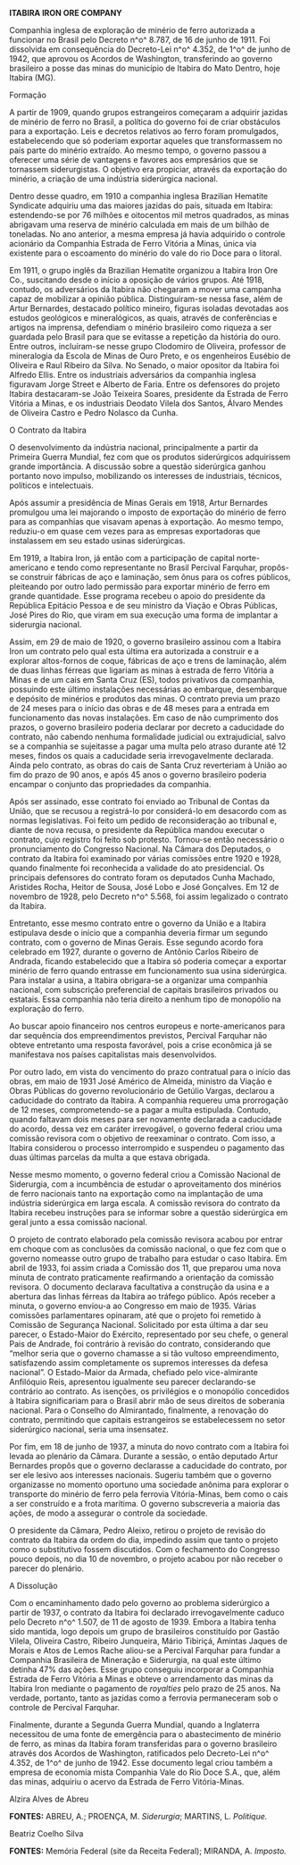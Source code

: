 **ITABIRA IRON ORE COMPANY**

Companhia inglesa de exploração de minério de ferro autorizada a
funcionar no Brasil pelo Decreto n^o^ 8.787, de 16 de junho de 1911. Foi
dissolvida em consequência do Decreto-Lei n^o^ 4.352, de 1^o^ de junho
de 1942, que aprovou os Acordos de Washington, transferindo ao governo
brasileiro a posse das minas do município de Itabira do Mato Dentro,
hoje Itabira (MG).

Formação

A partir de 1909, quando grupos estrangeiros começaram a adquirir
jazidas de minério de ferro no Brasil, a política do governo foi de
criar obstáculos para a exportação. Leis e decretos relativos ao ferro
foram promulgados, estabelecendo que só poderiam exportar aqueles que
transformassem no país parte do minério extraído. Ao mesmo tempo, o
governo passou a oferecer uma série de vantagens e favores aos
empresários que se tornassem siderurgistas. O objetivo era propiciar,
através da exportação do minério, a criação de uma indústria siderúrgica
nacional.

Dentro desse quadro, em 1910 a companhia inglesa Brazilian Hematite
Syndicate adquiriu uma das maiores jazidas do país, situada em Itabira:
estendendo-se por 76 milhões e oitocentos mil metros quadrados, as minas
abrigavam uma reserva de minério calculada em mais de um bilhão de
toneladas. No ano anterior, a mesma empresa já havia adquirido o
controle acionário da Companhia Estrada de Ferro Vitória a Minas, única
via existente para o escoamento do minério do vale do rio Doce para o
litoral.

Em 1911, o grupo inglês da Brazilian Hematite organizou a Itabira Iron
Ore Co., suscitando desde o início a oposição de vários grupos. Até
1918, contudo, os adversários da Itabira não chegaram a mover uma
campanha capaz de mobilizar a opinião pública. Distinguiram-se nessa
fase, além de Artur Bernardes, destacado político mineiro, figuras
isoladas devotadas aos estudos geológicos e mineralógicos, as quais,
através de conferências e artigos na imprensa, defendiam o minério
brasileiro como riqueza a ser guardada pelo Brasil para que se evitasse
a repetição da história do ouro. Entre outros, incluíram-se nesse grupo
Clodomiro de Oliveira, professor de mineralogia da Escola de Minas de
Ouro Preto, e os engenheiros Eusébio de Oliveira e Raul Ribeiro da
Silva. No Senado, o maior opositor da Itabira foi Alfredo Ellis. Entre
os industriais adversários da companhia inglesa figuravam Jorge Street e
Alberto de Faria. Entre os defensores do projeto Itabira destacaram-se
João Teixeira Soares, presidente da Estrada de Ferro Vitória a Minas, e
os industriais Deodato Vilela dos Santos, Álvaro Mendes de Oliveira
Castro e Pedro Nolasco da Cunha.

O Contrato da Itabira

O desenvolvimento da indústria nacional, principalmente a partir da
Primeira Guerra Mundial, fez com que os produtos siderúrgicos
adquirissem grande importância. A discussão sobre a questão siderúrgica
ganhou portanto novo impulso, mobilizando os interesses de industriais,
técnicos, políticos e intelectuais.

Após assumir a presidência de Minas Gerais em 1918, Artur Bernardes
promulgou uma lei majorando o imposto de exportação do minério de ferro
para as companhias que visavam apenas à exportação. Ao mesmo tempo,
reduziu-o em quase cem vezes para as empresas exportadoras que
instalassem em seu estado usinas siderúrgicas.

Em 1919, a Itabira Iron, já então com a participação de capital
norte-americano e tendo como representante no Brasil Percival Farquhar,
propôs-se construir fábricas de aço e laminação, sem ônus para os cofres
públicos, pleiteando por outro lado permissão para exportar minério de
ferro em grande quantidade. Esse programa recebeu o apoio do presidente
da República Epitácio Pessoa e de seu ministro da Viação e Obras
Públicas, José Pires do Rio, que viram em sua execução uma forma de
implantar a siderurgia nacional.

Assim, em 29 de maio de 1920, o governo brasileiro assinou com a Itabira
Iron um contrato pelo qual esta última era autorizada a construir e a
explorar altos-fornos de coque, fábricas de aço e trens de laminação,
além de duas linhas férreas que ligariam as minas à estrada de ferro
Vitória a Minas e de um cais em Santa Cruz (ES), todos privativos da
companhia, possuindo este último instalações necessárias ao embarque,
desembarque e depósito de minérios e produtos das minas. O contrato
previa um prazo de 24 meses para o início das obras e de 48 meses para a
entrada em funcionamento das novas instalações. Em caso de não
cumprimento dos prazos, o governo brasileiro poderia declarar por
decreto a caducidade do contrato, não cabendo nenhuma formalidade
judicial ou extrajudicial, salvo se a companhia se sujeitasse a pagar
uma multa pelo atraso durante até 12 meses, findos os quais a caducidade
seria irrevogavelmente declarada. Ainda pelo contrato, as obras do cais
de Santa Cruz reverteriam à União ao fim do prazo de 90 anos, e após 45
anos o governo brasileiro poderia encampar o conjunto das propriedades
da companhia.

Após ser assinado, esse contrato foi enviado ao Tribunal de Contas da
União, que se recusou a registrá-lo por considerá-lo em desacordo com as
normas legislativas. Foi feito um pedido de reconsideração ao tribunal
e, diante de nova recusa, o presidente da República mandou executar o
contrato, cujo registro foi feito sob protesto. Tornou-se então
necessário o pronunciamento do Congresso Nacional. Na Câmara dos
Deputados, o contrato da Itabira foi examinado por várias comissões
entre 1920 e 1928, quando finalmente foi reconhecida a validade do ato
presidencial. Os principais defensores do contrato foram os deputados
Cunha Machado, Aristides Rocha, Heitor de Sousa, José Lobo e José
Gonçalves. Em 12 de novembro de 1928, pelo Decreto n^o^ 5.568, foi assim
legalizado o contrato da Itabira.

Entretanto, esse mesmo contrato entre o governo da União e a Itabira
estipulava desde o início que a companhia deveria firmar um segundo
contrato, com o governo de Minas Gerais. Esse segundo acordo fora
celebrado em 1927, durante o governo de Antônio Carlos Ribeiro de
Andrada, ficando estabelecido que a Itabira só poderia começar a
exportar minério de ferro quando entrasse em funcionamento sua usina
siderúrgica. Para instalar a usina, a Itabira obrigara-se a organizar
uma companhia nacional, com subscrição preferencial de capitais
brasileiros privados ou estatais. Essa companhia não teria direito a
nenhum tipo de monopólio na exploração do ferro.

Ao buscar apoio financeiro nos centros europeus e norte-americanos para
dar sequência dos empreendimentos previstos, Percival Farquhar não
obteve entretanto uma resposta favorável, pois a crise econômica já se
manifestava nos países capitalistas mais desenvolvidos.

Por outro lado, em vista do vencimento do prazo contratual para o início
das obras, em maio de 1931 José Américo de Almeida, ministro da Viação e
Obras Públicas do governo revolucionário de Getúlio Vargas, declarou a
caducidade do contrato da Itabira. A companhia requereu uma prorrogação
de 12 meses, comprometendo-se a pagar a multa estipulada. Contudo,
quando faltavam dois meses para ser novamente declarada a caducidade do
acordo, dessa vez em caráter irrevogável, o governo federal criou uma
comissão revisora com o objetivo de reexaminar o contrato. Com isso, a
Itabira considerou o processo interrompido e suspendeu o pagamento das
duas últimas parcelas da multa a que estava obrigada.

Nesse mesmo momento, o governo federal criou a Comissão Nacional de
Siderurgia, com a incumbência de estudar o aproveitamento dos minérios
de ferro nacionais tanto na exportação como na implantação de uma
indústria siderúrgica em larga escala. A comissão revisora do contrato
da Itabira recebeu instruções para se informar sobre a questão
siderúrgica em geral junto a essa comissão nacional.

O projeto de contrato elaborado pela comissão revisora acabou por entrar
em choque com as conclusões da comissão nacional, o que fez com que o
governo nomeasse outro grupo de trabalho para estudar o caso Itabira. Em
abril de 1933, foi assim criada a Comissão dos 11, que preparou uma nova
minuta de contrato praticamente reafirmando a orientação da comissão
revisora. O documento declarava facultativa a construção da usina e a
abertura das linhas férreas da Itabira ao tráfego público. Após receber
a minuta, o governo enviou-a ao Congresso em maio de 1935. Várias
comissões parlamentares opinaram, até que o projeto foi remetido à
Comissão de Segurança Nacional. Solicitado por esta última a dar seu
parecer, o Estado-Maior do Exército, representado por seu chefe, o
general Pais de Andrade, foi contrário à revisão do contrato,
considerando que “melhor seria que o governo chamasse a si tão vultoso
empreendimento, satisfazendo assim completamente os supremos interesses
da defesa nacional”. O Estado-Maior da Armada, chefiado pelo
vice-almirante Anfilóquio Reis, apresentou igualmente seu parecer
declarando-se contrário ao contrato. As isenções, os privilégios e o
monopólio concedidos à Itabira significariam para o Brasil abrir mão de
seus direitos de soberania nacional. Para o Conselho do Almirantado,
finalmente, a renovação do contrato, permitindo que capitais
estrangeiros se estabelecessem no setor siderúrgico nacional, seria uma
insensatez.

Por fim, em 18 de junho de 1937, a minuta do novo contrato com a Itabira
foi levada ao plenário da Câmara. Durante a sessão, o então deputado
Artur Bernardes propôs que o governo declarasse a caducidade do
contrato, por ser ele lesivo aos interesses nacionais. Sugeriu também
que o governo organizasse no momento oportuno uma sociedade anônima para
explorar o transporte do minério de ferro pela ferrovia Vitória-Minas,
bem como o cais a ser construído e a frota marítima. O governo
subscreveria a maioria das ações, de modo a assegurar o controle da
sociedade.

O presidente da Câmara, Pedro Aleixo, retirou o projeto de revisão do
contrato da Itabira da ordem do dia, impedindo assim que tanto o projeto
como o substitutivo fossem discutidos. Com o fechamento do Congresso
pouco depois, no dia 10 de novembro, o projeto acabou por não receber o
parecer do plenário.

A Dissolução

Com o encaminhamento dado pelo governo ao problema siderúrgico a partir
de 1937, o contrato da Itabira foi declarado irrevogavelmente caduco
pelo Decreto n^o^ 1.507, de 11 de agosto de 1939. Embora a Itabira tenha
sido mantida, logo depois um grupo de brasileiros constituído por Gastão
Vilela, Oliveira Castro, Ribeiro Junqueira, Mário Tibiriçá, Amintas
Jaques de Morais e Atos de Lemos Rache aliou-se a Percival Farquhar para
fundar a Companhia Brasileira de Mineração e Siderurgia, na qual este
último detinha 47% das ações. Esse grupo conseguiu incorporar a
Companhia Estrada de Ferro Vitória a Minas e obteve o arrendamento das
minas da Itabira Iron mediante o pagamento de *royalties* pelo prazo de
25 anos. Na verdade, portanto, tanto as jazidas como a ferrovia
permaneceram sob o controle de Percival Farquhar.

Finalmente, durante a Segunda Guerra Mundial, quando a Inglaterra
necessitou de uma fonte de emergência para o abastecimento de minério de
ferro, as minas da Itabira foram transferidas para o governo brasileiro
através dos Acordos de Washington, ratificados pelo Decreto-Lei n^o^
4.352, de 1^o^ de junho de 1942. Esse documento legal criou também a
empresa de economia mista Companhia Vale do Rio Doce S.A., que, além das
minas, adquiriu o acervo da Estrada de Ferro Vitória-Minas.

Alzira Alves de Abreu

**FONTES:** ABREU, A.; PROENÇA, M. *Siderurgia*; MARTINS, L.
*Politique.*

Beatriz Coelho Silva

**FONTES:** Memória Federal (site da Receita Federal); MIRANDA, A.
*Imposto.*

